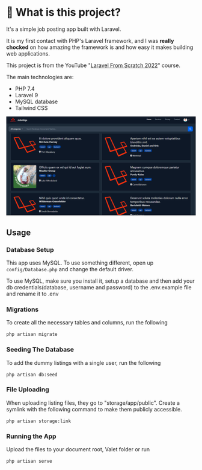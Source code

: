 # 🐘 What is this project?
It's a simple job posting app built with Laravel.

It is my first contact with PHP's Laravel framework, and I was **really chocked** on how amazing the framework is and how easy it makes building web applications.

This project is from the YouTube "[Laravel From Scratch 2022](https://www.youtube.com/watch?v=MYyJ4PuL4pY)" course.

The main technologies are:
- PHP 7.4
- Laravel 9
- MySQL database
- Tailwind CSS

![Alt text](https://github.com/bradtraversy/laragigs/raw/main/public/images/screen.png)

## Usage

### Database Setup
This app uses MySQL. To use something different, open up `config/Database.php` and change the default driver.

To use MySQL, make sure you install it, setup a database and then add your db credentials(database, username and password) to the .env.example file and rename it to .env

### Migrations
To create all the necessary tables and columns, run the following
```
php artisan migrate
```

### Seeding The Database
To add the dummy listings with a single user, run the following
```
php artisan db:seed
```

### File Uploading
When uploading listing files, they go to "storage/app/public". Create a symlink with the following command to make them publicly accessible.
```
php artisan storage:link
```

### Running the App
Upload the files to your document root, Valet folder or run 
```
php artisan serve
```